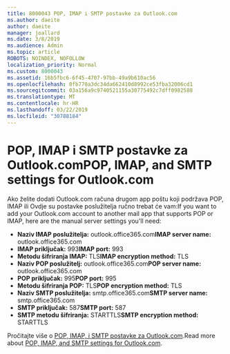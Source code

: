 ```yaml
---
title: 8000043 POP, IMAP i SMTP postavke za Outlook.com
ms.author: daeite
author: daeite
manager: joallard
ms.date: 3/8/2019
ms.audience: Admin
ms.topic: article
ROBOTS: NOINDEX, NOFOLLOW
localization_priority: Normal
ms.custom: 8000043
ms.assetid: 16b5fbc6-6f45-4707-97bb-49a9b610ac56
ms.openlocfilehash: 0fb770a3dc34da662410d8992ce53fba32006cd1
ms.sourcegitcommit: 03a156a9c9740521155a30775492c7dff0982588
ms.translationtype: MT
ms.contentlocale: hr-HR
ms.lasthandoff: 03/22/2019
ms.locfileid: "30788184"
---
```

# <a name="pop-imap-and-smtp-settings-for-outlookcom"></a><span data-ttu-id="afd6e-102">POP, IMAP i SMTP postavke za Outlook.com</span><span class="sxs-lookup"><span data-stu-id="afd6e-102">POP, IMAP, and SMTP settings for Outlook.com</span></span>

<span data-ttu-id="afd6e-103">Ako želite dodati Outlook.com računa drugom app poštu koji podržava POP, IMAP ili Ovdje su postavke poslužitelja ručno trebat će vam:</span><span class="sxs-lookup"><span data-stu-id="afd6e-103">If you want to add your Outlook.com account to another mail app that supports POP or IMAP, here are the manual server settings you'll need:</span></span>
  
- <span data-ttu-id="afd6e-104">**Naziv IMAP poslužitelja:** outlook.office365.com</span><span class="sxs-lookup"><span data-stu-id="afd6e-104">**IMAP server name:** outlook.office365.com</span></span> 
- <span data-ttu-id="afd6e-105">**IMAP priključak:** 993</span><span class="sxs-lookup"><span data-stu-id="afd6e-105">**IMAP port:** 993</span></span>   
- <span data-ttu-id="afd6e-106">**Metodu šifriranja IMAP:** TLS</span><span class="sxs-lookup"><span data-stu-id="afd6e-106">**IMAP encryption method:** TLS</span></span>   
- <span data-ttu-id="afd6e-107">**Naziv POP poslužitelj:** outlook.office365.com</span><span class="sxs-lookup"><span data-stu-id="afd6e-107">**POP server name:** outlook.office365.com</span></span>  
- <span data-ttu-id="afd6e-108">**POP priključak:** 995</span><span class="sxs-lookup"><span data-stu-id="afd6e-108">**POP port:** 995</span></span>  
- <span data-ttu-id="afd6e-109">**Metodu šifriranja POP:** TLS</span><span class="sxs-lookup"><span data-stu-id="afd6e-109">**POP encryption method:** TLS</span></span>  
- <span data-ttu-id="afd6e-110">**Naziv SMTP poslužitelja:** smtp.office365.com</span><span class="sxs-lookup"><span data-stu-id="afd6e-110">**SMTP server name:** smtp.office365.com</span></span> 
- <span data-ttu-id="afd6e-111">**SMTP priključak:** 587</span><span class="sxs-lookup"><span data-stu-id="afd6e-111">**SMTP port:** 587</span></span> 
- <span data-ttu-id="afd6e-112">**SMTP metodu šifriranja:** STARTTLS</span><span class="sxs-lookup"><span data-stu-id="afd6e-112">**SMTP encryption method:** STARTTLS</span></span> 

<span data-ttu-id="afd6e-113">Pročitajte više o [POP, IMAP, i SMTP postavke za Outlook.com](https://go.microsoft.com/fwlink/p/?linkid=2001402&amp;clcid=0x409).</span><span class="sxs-lookup"><span data-stu-id="afd6e-113">Read more about [POP, IMAP, and SMTP settings for Outlook.com](https://go.microsoft.com/fwlink/p/?linkid=2001402&amp;clcid=0x409).</span></span>